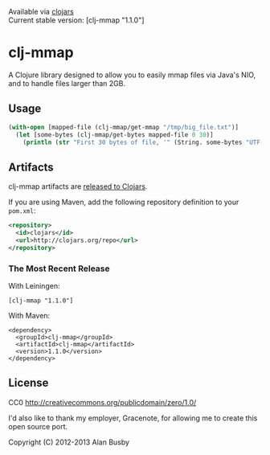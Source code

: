 Available via [clojars](http://clojars.org/search?q=clj-mmap)   
Current stable version: [clj-mmap "1.1.0"]


# clj-mmap

A Clojure library designed to allow you to easily mmap files via Java's NIO, and to handle files larger than 2GB.


## Usage
```clojure
(with-open [mapped-file (clj-mmap/get-mmap "/tmp/big_file.txt")]
  (let [some-bytes (clj-mmap/get-bytes mapped-file 0 30)]
    (println (str "First 30 bytes of file, '" (String. some-bytes "UTF-8") "'"))))
```


## Artifacts

clj-mmap artifacts are [released to Clojars](https://clojars.org/clj-mmap).

If you are using Maven, add the following repository definition to your `pom.xml`:

``` xml
<repository>
  <id>clojars</id>
  <url>http://clojars.org/repo</url>
</repository>
```

### The Most Recent Release

With Leiningen:

    [clj-mmap "1.1.0"]


With Maven:

    <dependency>
      <groupId>clj-mmap</groupId>
      <artifactId>clj-mmap</artifactId>
      <version>1.1.0</version>
    </dependency>


## License

CC0
http://creativecommons.org/publicdomain/zero/1.0/

I'd also like to thank my employer, Gracenote, for allowing me to create this open source port.

Copyright (C) 2012-2013 Alan Busby